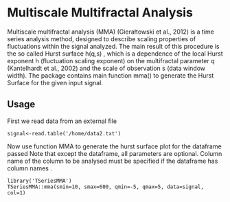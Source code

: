 # Multiscale Multifractal Analysis
Multiscale multifractal analysis (MMA) (Gierałtowski et al., 2012) is a time series analysis method, designed to describe scaling properties of fluctuations within the signal analyzed. The main result of this procedure is the so called Hurst surface h(q,s) , which is a dependence of the local Hurst exponent h (fluctuation scaling exponent) on the multifractal parameter q (Kantelhardt et al., 2002) and the scale of observation s (data window width). 
The package contains main function mma() to generate the Hurst Surface for the given input signal.


## Usage

First we read data from an external file

```{r}
signal<-read.table('/home/data2.txt')
```

Now use function MMA to generate the hurst surface plot for the dataframe passed
Note that except the dataframe, all parameters are optional. Column name of the column to be analysed must be specified if the dataframe has column names .

```{r}
library('TSeriesMMA')
TSeriesMMA::mma(smin=10, smax=600, qmin=-5, qmax=5, data=signal, col=1)
```


